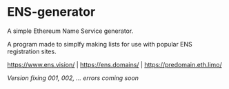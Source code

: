 # ENS-generator
A simple Ethereum Name Service generator. 

A program made to simplfy making lists for use with popular ENS registration sites.

https://www.ens.vision/ | https://ens.domains/ | https://predomain.eth.limo/


*Version fixing 001, 002, ... errors coming soon*
